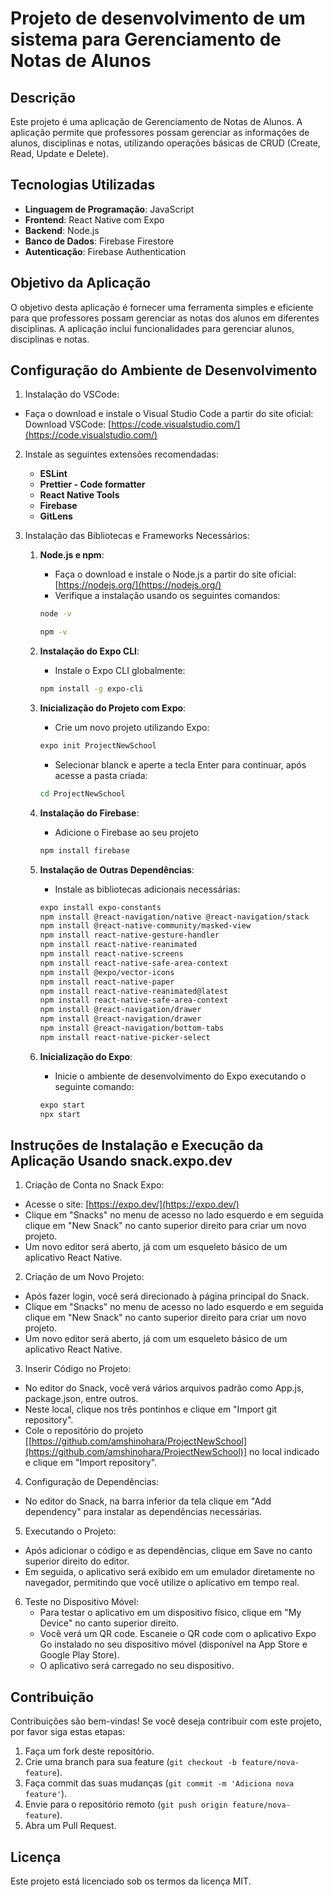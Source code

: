 # Projeto de desenvolvimento de um sistema para Gerenciamento de Notas de Alunos

## Descrição

Este projeto é uma aplicação de Gerenciamento de Notas de Alunos. A aplicação permite que professores possam gerenciar as informações de alunos, disciplinas e notas, utilizando operações básicas de CRUD (Create, Read, Update e Delete).

## Tecnologias Utilizadas

- **Linguagem de Programação**: JavaScript
- **Frontend**: React Native com Expo
- **Backend**: Node.js
- **Banco de Dados**: Firebase Firestore
- **Autenticação**: Firebase Authentication

## Objetivo da Aplicação

O objetivo desta aplicação é fornecer uma ferramenta simples e eficiente para que professores possam gerenciar as notas dos alunos em diferentes disciplinas. A aplicação inclui funcionalidades para gerenciar alunos, disciplinas e notas.

## Configuração do Ambiente de Desenvolvimento

1. Instalação do VSCode:
 - Faça o download e instale o Visual Studio Code a partir do site oficial: Download VSCode: [https://code.visualstudio.com/](https://code.visualstudio.com/)

2. Instale as seguintes extensões recomendadas:
   - **ESLint**
   - **Prettier - Code formatter**
   - **React Native Tools**
   - **Firebase**
   - **GitLens**

3. Instalação das Bibliotecas e Frameworks Necessários:

   1. **Node.js e npm**:
      - Faça o download e instale o Node.js a partir do site oficial: [https://nodejs.org/](https://nodejs.org/)
      - Verifique a instalação usando os seguintes comandos:
      ```bash
      node -v
      ```
      ```bash
      npm -v
      ```

   2. **Instalação do Expo CLI**:
      - Instale o Expo CLI globalmente:
      ```bash
      npm install -g expo-cli
      ```
   
   3. **Inicialização do Projeto com Expo**:
      - Crie um novo projeto utilizando Expo:
      ```bash
      expo init ProjectNewSchool
      ```
      - Selecionar blanck e aperte a tecla Enter para continuar, após acesse a pasta criada:
      ```bash
      cd ProjectNewSchool
      ```

   4. **Instalação do Firebase**:
      - Adicione o Firebase ao seu projeto
      ```bash
      npm install firebase
      ```

   5. **Instalação de Outras Dependências**:
      - Instale as bibliotecas adicionais necessárias:
      ```bash
      expo install expo-constants
      npm install @react-navigation/native @react-navigation/stack
      npm install @react-native-community/masked-view
      npm install react-native-gesture-handler
      npm install react-native-reanimated
      npm install react-native-screens
      npm install react-native-safe-area-context
      npm install @expo/vector-icons
      npm install react-native-paper
      npm install react-native-reanimated@latest
      npm install react-native-safe-area-context
      npm install @react-navigation/drawer
      npm install @react-navigation/drawer
      npm install @react-navigation/bottom-tabs
      npm install react-native-picker-select
      ```

   6. **Inicialização do Expo**:
      - Inicie o ambiente de desenvolvimento do Expo executando o seguinte comando:
      ```bash
      expo start
      npx start
      ```  

## Instruções de Instalação e Execução da Aplicação Usando snack.expo.dev


1. Criação de Conta no Snack Expo:
 - Acesse o site:  [https://expo.dev/](https://expo.dev/)
 - Clique em "Snacks" no menu de acesso no lado esquerdo e em seguida clique em "New Snack" no canto superior direito para criar um novo projeto.
 - Um novo editor será aberto, já com um esqueleto básico de um aplicativo React Native.

2. Criação de um Novo Projeto:
 - Após fazer login, você será direcionado à página principal do Snack.
 - Clique em "Snacks" no menu de acesso no lado esquerdo e em seguida clique em "New Snack" no canto superior direito para criar um novo projeto.
 - Um novo editor será aberto, já com um esqueleto básico de um aplicativo React Native.

3. Inserir Código no Projeto:
 - No editor do Snack, você verá vários arquivos padrão como App.js, package.json, entre outros.
 - Neste local, clique nos três pontinhos e clique em "Import git repository".
 - Cole o repositório do projeto [[https://github.com/amshinohara/ProjectNewSchool](https://github.com/amshinohara/ProjectNewSchool)] no local indicado e clique em "Import repository".

4. Configuração de Dependências:
 - No editor do Snack, na barra inferior da tela clique em "Add dependency" para instalar as dependências necessárias.

5. Executando o Projeto:
 - Após adicionar o código e as dependências, clique em Save no canto superior direito do editor.
 - Em seguida, o aplicativo será exibido em um emulador diretamente no navegador, permitindo que você utilize o aplicativo em tempo real.
 
6. Teste no Dispositivo Móvel:
   - Para testar o aplicativo em um dispositivo físico, clique em "My Device" no canto superior direito.
   - Você verá um QR code. Escaneie o QR code com o aplicativo Expo Go instalado no seu dispositivo móvel (disponível na App Store e Google Play Store).
   - O aplicativo será carregado no seu dispositivo.

## Contribuição

Contribuições são bem-vindas! Se você deseja contribuir com este projeto, por favor siga estas etapas:

1. Faça um fork deste repositório.
2. Crie uma branch para sua feature (`git checkout -b feature/nova-feature`).
3. Faça commit das suas mudanças (`git commit -m 'Adiciona nova feature'`).
4. Envie para o repositório remoto (`git push origin feature/nova-feature`).
5. Abra um Pull Request.

## Licença

Este projeto está licenciado sob os termos da licença MIT.
